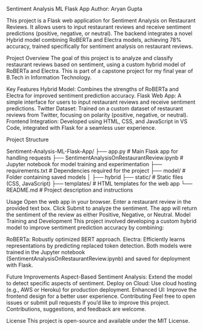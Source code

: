 Sentiment Analysis ML Flask App
Author: Aryan Gupta

This project is a Flask web application for Sentiment Analysis on Restaurant Reviews. It allows users to input restaurant reviews and receive sentiment predictions (positive, negative, or neutral). The backend integrates a novel Hybrid model combining RoBERTa and Electra models, achieving 78% accuracy, trained specifically for sentiment analysis on restaurant reviews.

Project Overview
The goal of this project is to analyze and classify restaurant reviews based on sentiment, using a custom hybrid model of RoBERTa and Electra. This is part of a capstone project for my final year of B.Tech in Information Technology.

Key Features
Hybrid Model: Combines the strengths of RoBERTa and Electra for improved sentiment prediction accuracy.
Flask Web App: A simple interface for users to input restaurant reviews and receive sentiment predictions.
Twitter Dataset: Trained on a custom dataset of restaurant reviews from Twitter, focusing on polarity (positive, negative, or neutral).
Frontend Integration: Developed using HTML, CSS, and JavaScript in VS Code, integrated with Flask for a seamless user experience.


Project Structure


Sentiment-Analysis-ML-Flask-App/
├── app.py                     # Main Flask app for handling requests
├── SentimentAnalysisOnRestaurantReview.ipynb  # Jupyter notebook for model training and experimentation
├── requirements.txt           # Dependencies required for the project
├── model/                     # Folder containing saved models
│   ├── hybrid
├── static/                    # Static files (CSS, JavaScript)
├── templates/                 # HTML templates for the web app
└── README.md                  # Project description and instructions


Usage
Open the web app in your browser.
Enter a restaurant review in the provided text box.
Click Submit to analyze the sentiment.
The app will return the sentiment of the review as either Positive, Negative, or Neutral.
Model Training and Development
This project involved developing a custom hybrid model to improve sentiment prediction accuracy by combining:

RoBERTa: Robustly optimized BERT approach.
Electra: Efficiently learns representations by predicting replaced token detection.
Both models were trained in the Jupyter notebook (SentimentAnalysisOnRestaurantReview.ipynb) and saved for deployment with Flask.

Future Improvements
Aspect-Based Sentiment Analysis: Extend the model to detect specific aspects of sentiment.
Deploy on Cloud: Use cloud hosting (e.g., AWS or Heroku) for production deployment.
Enhanced UI: Improve the frontend design for a better user experience.
Contributing
Feel free to open issues or submit pull requests if you’d like to improve this project. Contributions, suggestions, and feedback are welcome.

License
This project is open-source and available under the MIT License.